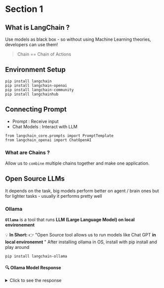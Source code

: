 # Section 1

## What is LangChain ?

Use models as black box - so without using Machine Learning theories, developers can use them!

> Chain == Chain of Actions

## Environment Setup

```
pip install langchain
pip install langchain-openai
pip install langchain-community
pip install langchainhub
```

## Connecting Prompt

- Prompt : Receive input
- Chat Models : Interact with LLM

```
from langchain_core.prompts import PromptTemplate
from langchain_openai import ChatOpenAI
```

### What are Chains ?

Allow us to `combine` multiple chains together and make one application.

## Open Source LLMs

It depends on the task, big models perform better on agent / brain ones but for lighter tasks - usually it performs pretty well

### Ollama

**`Ollama`** is a tool that runs **LLM (Large Language Model) on local environement**

💡 **In Short:** 👉 "Open Source tool allows us to run models like Chat GPT **in local environemnt** "
After installing ollama in OS, install with pip install and play around

```
pip install langchain-ollama
```

#### 🔍 Ollama Model Response

<details>
  <summary>Click to see the response</summary>
Here are a short summary and two interesting facts about Elon Musk:

**Summary:**
Elon Musk is a businessman, entrepreneur, and inventor who has made significant contributions to various industries, including technology, space exploration, and sustainable energy. He is the CEO of SpaceX, Tesla, Inc., Neuralink, and The Boring Company, among other ventures.

**Interesting Facts:**

1. **From Poor to Billionaire:** Elon Musk was born into a wealthy family in South Africa, but he grew up in Canada after his family immigrated due to financial difficulties. He eventually moved back to the United States to attend Stanford University, where he dropped out to pursue his entrepreneurial ventures.

2. **A Self-Taught Genius:** Despite dropping out of college, Elon Musk has credited himself with learning most of what he knows through self-study and online courses. He has also stated that he believes in taking risks and trying new things, which has contributed to his success in various fields.

Let me know if you'd like more information!

</details>
